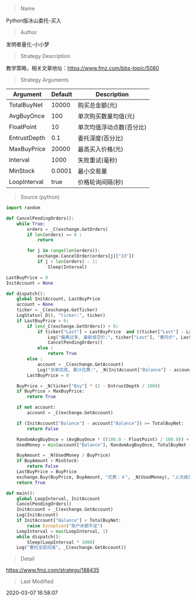 
> Name

Python版冰山委托-买入

> Author

发明者量化-小小梦

> Strategy Description

教学策略，相关文章地址：https://www.fmz.com/bbs-topic/5080

> Strategy Arguments



|Argument|Default|Description|
|----|----|----|
|TotalBuyNet|10000|购买总金额(元)|
|AvgBuyOnce|100|单次购买数量均值(元)|
|FloatPoint|10|单次均值浮动点数(百分比)|
|EntrustDepth|0.1|委托深度(百分比)|
|MaxBuyPrice|20000|最高买入价格(元)|
|Interval|1000|失败重试(毫秒)|
|MinStock|0.0001|最小交易量|
|LoopInterval|true|价格轮询间隔(秒)|


> Source (python)

``` python
import random

def CancelPendingOrders():
    while True:
        orders = _C(exchange.GetOrders)
        if len(orders) == 0 :
            return 

        for j in range(len(orders)):
            exchange.CancelOrder(orders[j]["Id"])
            if j < len(orders) - 1:
                Sleep(Interval)

LastBuyPrice = 0
InitAccount = None

def dispatch():
    global InitAccount, LastBuyPrice
    account = None
    ticker = _C(exchange.GetTicker)
    LogStatus(_D(), "ticker:", ticker)
    if LastBuyPrice > 0:
        if len(_C(exchange.GetOrders)) > 0:
            if ticker["Last"] > LastBuyPrice  and ((ticker["Last"] - LastBuyPrice) / LastBuyPrice) > (2 * (EntrustDepth / 100)): 
                Log("偏离过多, 最新成交价:", ticker["Last"], "委托价", LastBuyPrice)
                CancelPendingOrders()
            else :
                return True
        else :
            account = _C(exchange.GetAccount)
            Log("买单完成, 累计花费:", _N(InitAccount["Balance"] - account["Balance"]), "平均买入价:", _N((InitAccount["Balance"] - account["Balance"]) / (account["Stocks"] - InitAccount["Stocks"])))
        LastBuyPrice = 0

    BuyPrice = _N(ticker["Buy"] * (1 - EntrustDepth / 100))
    if BuyPrice > MaxBuyPrice:
        return True

    if not account:
        account = _C(exchange.GetAccount)

    if (InitAccount["Balance"] - account["Balance"]) >= TotalBuyNet:
        return False

    RandomAvgBuyOnce = (AvgBuyOnce * ((100.0 - FloatPoint) / 100.0)) + (((FloatPoint * 2) / 100.0) * AvgBuyOnce * random.random())   # 随机数 0~1
    UsedMoney = min(account["Balance"], RandomAvgBuyOnce, TotalBuyNet - (InitAccount["Balance"] - account["Balance"]))

    BuyAmount = _N(UsedMoney / BuyPrice)
    if BuyAmount < MinStock:
        return False 
    LastBuyPrice = BuyPrice
    exchange.Buy(BuyPrice, BuyAmount, "花费：￥", _N(UsedMoney), "上次成交价", ticker["Last"])
    return True

def main():
    global LoopInterval, InitAccount
    CancelPendingOrders()
    InitAccount = _C(exchange.GetAccount)
    Log(InitAccount)
    if InitAccount["Balance"] < TotalBuyNet:
        raise Exception("账户余额不足")
    LoopInterval = max(LoopInterval, 1)
    while dispatch():
        Sleep(LoopInterval * 1000)
    Log("委托全部完成", _C(exchange.GetAccount))

```

> Detail

https://www.fmz.com/strategy/188435

> Last Modified

2020-03-07 16:58:07
